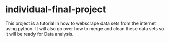 # individual-final-project
This project is a tutorial in how to webscrape data sets from the internet using python. It will also go over how to merge and clean these data sets so it will be ready for Data analysis. 
